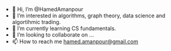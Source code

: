 - 👋 Hi, I’m @HamedAmanpour
- 👀 I’m interested in algorithms, graph theory, data science and algortihmic trading.
- 🌱 I’m currently learning CS fundamentals.
- 💞️ I’m looking to collaborate on ...
- 📫 How to reach me hamed.amanpour@gmail.com

<!---
HamedAmanpour/HamedAmanpour is a ✨ special ✨ repository because its `README.md` (this file) appears on your GitHub profile.
You can click the Preview link to take a look at your changes.
--->
